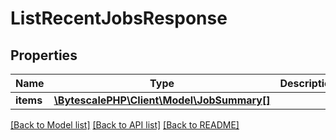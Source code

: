 # ListRecentJobsResponse

## Properties

| Name      | Type                                                         | Description | Notes |
| --------- | ------------------------------------------------------------ | ----------- | ----- |
| **items** | [**\BytescalePHP\Client\Model\JobSummary[]**](JobSummary.md) |             |

[[Back to Model list]](../../README.md#documentation-for-models) [[Back to API list]](../../README.md#documentation-for-api-endpoints) [[Back to README]](../../README.md)
